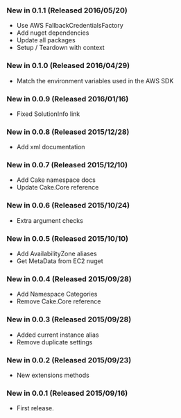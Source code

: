 ### New in 0.1.1 (Released 2016/05/20)
* Use AWS FallbackCredentialsFactory
* Add nuget dependencies
* Update all packages
* Setup / Teardown with context

### New in 0.1.0 (Released 2016/04/29)
* Match the environment variables used in the AWS SDK

### New in 0.0.9 (Released 2016/01/16)
* Fixed SolutionInfo link

### New in 0.0.8 (Released 2015/12/28)
* Add xml documentation

### New in 0.0.7 (Released 2015/12/10)
* Add Cake namespace docs
* Update Cake.Core reference

### New in 0.0.6 (Released 2015/10/24)
* Extra argument checks

### New in 0.0.5 (Released 2015/10/10)
* Add AvailabilityZone aliases
* Get MetaData from EC2 nuget

### New in 0.0.4 (Released 2015/09/28)
* Add Namespace Categories
* Remove Cake.Core reference

### New in 0.0.3 (Released 2015/09/28)
* Added current instance alias
* Remove duplicate settings

### New in 0.0.2 (Released 2015/09/23)
* New extensions methods

### New in 0.0.1 (Released 2015/09/16)
* First release.
